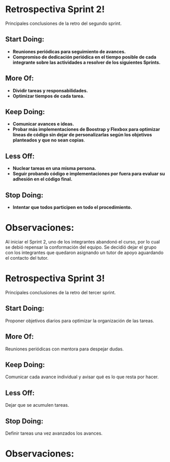 # Retrospectiva Sprint 2!
Principales conclusiones de la retro del segundo sprint.
## Start Doing:
 - **Reuniones periódicas para seguimiento de avances.**
 - **Compromiso de dedicación periódica en el tiempo posible de cada integrante sobre las actividades a resolver de los siguientes Sprints.**
 ## More Of:
 - **Dividir tareas y responsabilidades.**
 - **Optimizar tiempos de cada tarea.**
## Keep Doing:
 - **Comunicar avances e ideas.**
 - **Probar más implementaciones de Boostrap y Flexbox para optimizar líneas de código sin dejar de personalizarlas según los objetivos planteados y que no sean copias**.
## Less Off:
 - **Nuclear tareas en una misma persona.**
 - **Seguir probando código e implementaciones por fuera para evaluar su  adhesión en el código final.**
## Stop Doing:
 - **Intentar que todos participen en todo el procedimiento.**
# Observaciones:
Al iniciar el Sprint 2, uno de los integrantes abandonó el curso, por lo cual se debió repensar la conformación del equipo. Se decidió dejar el grupo con los integrantes que quedaron asignando un tutor de apoyo aguardando el contacto del tutor. 

# Retrospectiva Sprint 3!
Principales conclusiones de la retro del tercer sprint.
## Start Doing:
Proponer objetivos diarios para optimizar la organización de las tareas. 
 ## More Of:
Reuniones periódicas con mentora para despejar dudas.
 ## Keep Doing:
Comunicar cada avance individual y avisar qué es lo que resta por hacer.
 ## Less Off:
Dejar que se acumulen tareas.
 ## Stop Doing:
Definir tareas una vez avanzados los avances. 
 # Observaciones:

